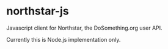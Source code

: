 # northstar-js
Javascript client for Northstar, the DoSomething.org user API.

Currently this is Node.js implementation only.
